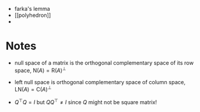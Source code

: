 

- farka's lemma
- [[polyhedron]]
- 


# Notes

- null space of a matrix is the orthogonal complementary space of its row space, $\mathrm{N}(A) = \mathrm{R}(A)^{\bot}$
- left null space is orthogonal complementary space of column space, $\mathrm{LN}(A) = \mathrm{C}(A)^{\bot}$


- $Q^{\top}Q = I$ but $QQ^{\top} \neq I$ since $Q$ might not be square matrix!

